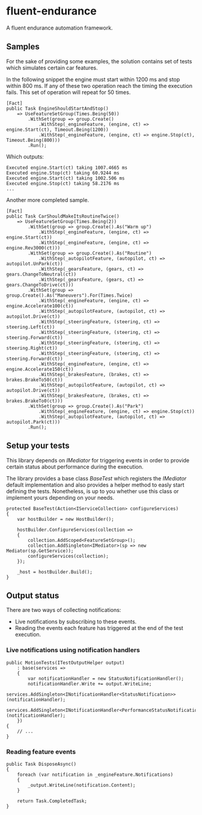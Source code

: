 # fluent-endurance
A fluent endurance automation framework.


## Samples
For the sake of providing some examples, the solution contains set of tests which simulates certain car features.

In the following snippet the engine must start within 1200 ms and stop within 800 ms. If any of these two operation reach the timing the execution fails. This set of operation will repeat for 50 times. 

```
[Fact]
public Task EngineShouldStartAndStop()
    => UseFeatureSetGroup(Times.Being(50))
        .WithSet(group => group.Create()
            .WithStep(_engineFeature, (engine, ct) => engine.Start(ct), Timeout.Being(1200))
            .WithStep(_engineFeature, (engine, ct) => engine.Stop(ct), Timeout.Being(800)))
        .Run();
```
Which outputs:
```
Executed engine.Start(ct) taking 1007.4665 ms
Executed engine.Stop(ct) taking 60.9244 ms
Executed engine.Start(ct) taking 1002.506 ms
Executed engine.Stop(ct) taking 58.2176 ms
...
```

Another more completed sample.

```
[Fact]
public Task CarShouldMakeItsRoutineTwice()
    => UseFeatureSetGroup(Times.Being(2))
        .WithSet(group => group.Create().As("Warm up")
            .WithStep(_engineFeature, (engine, ct) => engine.Start(ct))
            .WithStep(_engineFeature, (engine, ct) => engine.Rev3000(ct)))
        .WithSet(group => group.Create().As("Routine")
            .WithStep(_autopilotFeature, (autopilot, ct) => autopilot.UnPark(ct))
            .WithStep(_gearsFeature, (gears, ct) => gears.ChangeToNeutral(ct))
            .WithStep(_gearsFeature, (gears, ct) => gears.ChangeToDrive(ct)))
        .WithSet(group => group.Create().As("Maneuvers").For(Times.Twice)
            .WithStep(_engineFeature, (engine, ct) => engine.Accelerate100(ct))
            .WithStep(_autopilotFeature, (autopilot, ct) => autopilot.Drive(ct))
            .WithStep(_steeringFeature, (steering, ct) => steering.Left(ct))
            .WithStep(_steeringFeature, (steering, ct) => steering.Forward(ct))
            .WithStep(_steeringFeature, (steering, ct) => steering.Right(ct))
            .WithStep(_steeringFeature, (steering, ct) => steering.Forward(ct))
            .WithStep(_engineFeature, (engine, ct) => engine.Accelerate150(ct))
            .WithStep(_brakesFeature, (brakes, ct) => brakes.BrakeTo50(ct))
            .WithStep(_autopilotFeature, (autopilot, ct) => autopilot.Drive(ct))
            .WithStep(_brakesFeature, (brakes, ct) => brakes.BrakeTo0(ct)))
        .WithSet(group => group.Create().As("Park")
            .WithStep(_engineFeature, (engine, ct) => engine.Stop(ct))
            .WithStep(_autopilotFeature, (autopilot, ct) => autopilot.Park(ct)))
        .Run();
```


## Setup your tests
This library depends on *IMediator* for triggering events in order to provide certain status about performance during the execution.

The library provides a base class *BaseTest* which registers the *IMediator* default implementation and also provides a helper method to easly start defining the tests. Nonetheless, is up to you whether use this class or implement yours depending on your needs.


```
protected BaseTest(Action<IServiceCollection> configureServices)
{
    var hostBuilder = new HostBuilder();

    hostBuilder.ConfigureServices(collection =>
    {
        collection.AddScoped<FeatureSetGroup>();
        collection.AddSingleton<IMediator>(sp => new Mediator(sp.GetService));
        configureServices(collection);
    });

    _host = hostBuilder.Build();
}
```

## Output status

There are two ways of collecting notifications:
* Live notifications by subscribing to these events. 
* Reading the events each feature has triggered at the end of the test execution.


### Live notifications using notification handlers
```
public MotionTests(ITestOutputHelper output)
    : base(services =>
    {
        var notificationHandler = new StatusNotificationHandler();
        notificationHandler.Write += output.WriteLine;
        services.AddSingleton<INotificationHandler<StatusNotification>>(notificationHandler);
        services.AddSingleton<INotificationHandler<PerformanceStatusNotification>>(notificationHandler);
    })
{
    // ...
}
```

### Reading feature events
```
public Task DisposeAsync()
{
    foreach (var notification in _engineFeature.Notifications)
    {
        _output.WriteLine(notification.Content);
    }

    return Task.CompletedTask;
}
```